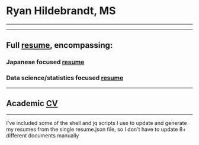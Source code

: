 # Ryan Hildebrandt, MS

---

---

## Full [resume](https://github.com/ryancahildebrandt/resume/blob/master/Full_Resume.md), encompassing:
### Japanese focused [resume](https://github.com/ryancahildebrandt/resume/blob/master/Japanese_Resume.md)
### Data science/statistics focused [resume](https://github.com/ryancahildebrandt/resume/blob/master/Data_Resume.md)

---

## Academic [CV](https://github.com/ryancahildebrandt/resume/blob/master/CV.md)

---

I've included some of the shell and jq scripts I use to update and generate my resumes from the single resume.json file, so I don't have to update 8+ different documents manually